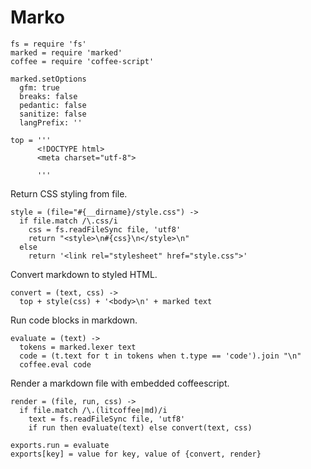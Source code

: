 Marko
=====

    fs = require 'fs'
    marked = require 'marked'
    coffee = require 'coffee-script'

    marked.setOptions
      gfm: true
      breaks: false
      pedantic: false
      sanitize: false
      langPrefix: ''

    top = '''
          <!DOCTYPE html>
          <meta charset="utf-8">

          '''


Return CSS styling from file.

    style = (file="#{__dirname}/style.css") -> 
      if file.match /\.css/i
        css = fs.readFileSync file, 'utf8'
        return "<style>\n#{css}\n</style>\n"
      else
        return '<link rel="stylesheet" href="style.css">'

Convert markdown to styled HTML.

    convert = (text, css) ->
      top + style(css) + '<body>\n' + marked text

Run code blocks in markdown.

    evaluate = (text) ->
      tokens = marked.lexer text
      code = (t.text for t in tokens when t.type == 'code').join "\n"
      coffee.eval code

Render a markdown file with embedded coffeescript.

    render = (file, run, css) -> 
      if file.match /\.(litcoffee|md)/i
        text = fs.readFileSync file, 'utf8'
        if run then evaluate(text) else convert(text, css)

    exports.run = evaluate
    exports[key] = value for key, value of {convert, render}
